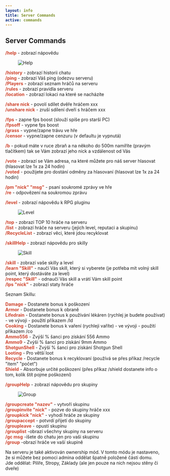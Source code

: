 ```yaml
---
layout: info
title: Server Commands
active: commands
---
```


## Server Commands

<section>
  <style type="text/css" scoped>
    span {
      color: #ce422b;
      font-weight: bold
    }
  </style>

<span>/help</span> - zobrazí nápovědu  

<figure class="thumbnail"><img class="aligncenter" alt="Help" src="https://f.cloud.github.com/assets/7014826/2490345/f6afc0ae-b1a3-11e3-9655-0aabcd01ee8b.png"></figure>

<span>/history</span> - zobrazí historii chatu  
<span>/ping</span> - zobrazí Váš ping (odezvu serveru)  
<span>/Players</span> - zobrazí seznam hráčů na serveru  
<span>/rules</span> - zobrazí pravidla serveru  
<span>/location</span> - zobrazí lokaci na které se nacházíte  

<span>/share nick</span> - povolí sdílet dvěře hráčem xxx  
<span>/unshare nick</span> - zruší sdílení dveří s hráčem xxx  

<span>/fps</span> - zapne fps boost (slouží spíše pro starší PC)  
<span>/fpsoff</span> - vypne fps boost  
<span>/grass</span> - vypne/zapne trávu ve hře  
<span>/censor</span> - vypne/zapne cenzuru (v defaultu je vypnutá)  

<span>/b</span> - pokud máte v ruce zbraň a na někoho do 500m namíříte (pravým tlačítkem) tak se Vám zobrazí jeho nick a vzdálenost od Vás  

<span>/vote</span> - zobrazí se Vám adresa, na které můžete pro náš server hlasovat (hlasovat lze 1x za 24 hodin)  
<span>/voted</span> - použijete pro dostání odměny za hlasovaní (hlasovat lze 1x za 24 hodin)  

<span>/pm "nick" "msg"</span> - psaní soukromé zprávy ve hře  
<span>/re</span> - odpovězení na soukromou zprávu  

<span>/level</span> - zobrazí nápovědu k RPG pluginu  

<figure class="thumbnail"><img class="aligncenter" alt="Level" src="https://f.cloud.github.com/assets/7014826/2490347/f6afeb6a-b1a3-11e3-8b97-4fe041742335.png"></figure>

<span>/top</span> - zobrazí TOP 10 hráče na serveru  
<span>/list</span> - zobrazí hráče na serveru (jejich level, reputaci a skupinu)  
<span>/RecycleList</span> - zobrazí věci, které jdou recyklovat  

<span>/skillHelp</span> - zobrazí nápovědu pro skilly  

<figure class="thumbnail"><img class="aligncenter" alt="Skill" src="https://f.cloud.github.com/assets/7014826/2490344/f6af7f5e-b1a3-11e3-950f-b5028f65cbb0.png"></figure>

<span>/skill</span> - zobrazí vaše skilly a level  
<span>/learn "Skill"</span> - naučí Vás skill, který si vyberete (je potřeba mít volný skill point, který dostáváte za level)  
<span>/respec "Skill"</span> - odnaučí Vás skill a vrátí Vám skill point  
<span>/lps "nick"</span> - zobrazí staty hráče  

Seznam Skillu:

<span>Damage</span> - Dostanete bonus k poškození  
<span>Armor</span> - Dostanete bonus k obraně  
<span>Lifedrain</span> - Dostanete bonus k používání lékáren (rychlej je budete používat) - ve vývoji - použití příkazem /ld  
<span>Cooking</span> - Dostanete bonus k vaření (rychleji vaříte) - ve vývoji - použití příkazem /co  
<span>Ammo556</span> - Zvýší % šanci pro získání 556 Ammo  
<span>Ammo9</span> - Zvýší % šanci pro získání 9mm Ammo  
<span>ShotgunShell</span> - Zvýší % šanci pro získání Shotgun Shell  
<span>Looting</span> - Pro větší loot  
<span>Recycle</span> - Dostanete bonus k recyklovaní (používá se přes příkaz /recycle "item" "počet")  
<span>Shield</span> - Absorbuje určité poškození (přes příkaz /shield dostanete info o tom, kolik štít pojme poškození)  

<span>/groupHelp</span> - zobrazí nápovědu pro skupiny  

<figure class="thumbnail"><img class="aligncenter" alt="Group" src="https://f.cloud.github.com/assets/7014826/2490346/f6afc95a-b1a3-11e3-9456-bc2a13fb9ed1.png"></figure>

<span>/groupcreate "nazev"</span> - vytvoří skupinu  
<span>/groupinvite "nick"</span> - pozve do skupiny hráče xxx  
<span>/groupkick "nick"</span> - vyhodí hráče ze skupiny  
<span>/groupaccept</span> - potvrdí přijetí do skupiny  
<span>/groupleave</span> - opustí skupinu  
<span>/grouplist</span> -obrazí všechny skupiny na serveru  
<span>/gc msg</span> -íšete do chatu jen pro vaši skupinu  
<span>/group</span> -obrazí hráče ve vaší skupině  

Na serveru je také aktivován ownership mód. V tomto módu je nastaveno, že si můžete bez pomoci admina oddělat špatně položené části domu.  
Jde oddělat: Pilíře, Stropy, Základy (ale jen pouze na nich nejsou stěny či dveře)

</section>
